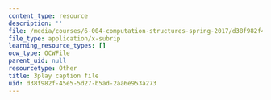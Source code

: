 ```yaml
---
content_type: resource
description: ''
file: /media/courses/6-004-computation-structures-spring-2017/d38f982f45e55d27b5ad2aa6e953a273_J6rzqMwDUmM.vtt
file_type: application/x-subrip
learning_resource_types: []
ocw_type: OCWFile
parent_uid: null
resourcetype: Other
title: 3play caption file
uid: d38f982f-45e5-5d27-b5ad-2aa6e953a273
---
```

